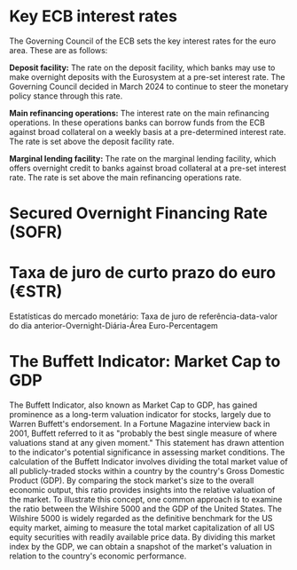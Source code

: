 # Key ECB interest rates
The Governing Council of the ECB sets the key interest rates for the euro area. These are as follows:

**Deposit facility:**
The rate on the deposit facility, which banks may use to make overnight deposits with the Eurosystem at a pre-set interest rate. The Governing Council decided in March 2024 to continue to steer the monetary policy stance through this rate.

**Main refinancing operations:**
The interest rate on the main refinancing operations. In these operations banks can borrow funds from the ECB against broad collateral on a weekly basis at a pre-determined interest rate. The rate is set above the deposit facility rate.

**Marginal lending facility:**
The rate on the marginal lending facility, which offers overnight credit to banks against broad collateral at a pre-set interest rate. The rate is set above the main refinancing operations rate.

# Secured Overnight Financing Rate (SOFR)

# Taxa de juro de curto prazo do euro (€STR)
Estatísticas do mercado monetário: Taxa de juro de referência-data-valor do dia anterior-Overnight-Diária-Área Euro-Percentagem


# The Buffett Indicator: Market Cap to GDP

The Buffett Indicator, also known as Market Cap to GDP, has gained prominence as a long-term valuation indicator for stocks,
largely due to Warren Buffett's endorsement. In a Fortune Magazine interview back in 2001, Buffett referred to it as 
"probably the best single measure of where valuations stand at any given moment." This statement has drawn attention to 
the indicator's potential significance in assessing market conditions. The calculation of the Buffett Indicator involves
dividing the total market value of all publicly-traded stocks within a country by the country's Gross Domestic Product
(GDP). By comparing the stock market's size to the overall economic output, this ratio provides insights into the 
relative valuation of the market. To illustrate this concept, one common approach is to examine the ratio between the 
Wilshire 5000 and the GDP of the United States. The Wilshire 5000 is widely regarded as the definitive benchmark for 
the US equity market, aiming to measure the total market capitalization of all US equity securities with readily 
available price data. By dividing this market index by the GDP, we can obtain a snapshot of the market's valuation in 
relation to the country's economic performance.